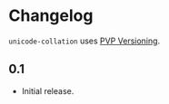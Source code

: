 # Changelog

`unicode-collation` uses [PVP Versioning](https://pvp.haskell.org).

## 0.1

* Initial release.

